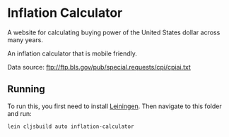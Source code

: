 # Inflation Calculator

A website for calculating buying power of the United States dollar across many years.

An inflation calculator that is mobile friendly.

Data source: ftp://ftp.bls.gov/pub/special.requests/cpi/cpiai.txt

## Running

To run this, you first need to install [Leiningen](http://github.com/technomancy/leiningen). Then navigate to this folder and run:

    lein cljsbuild auto inflation-calculator
